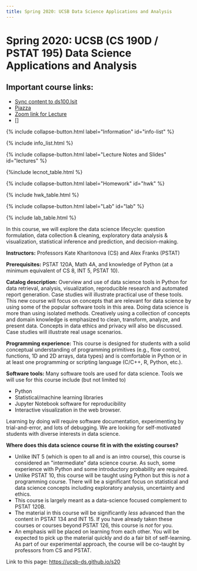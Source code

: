 ```yaml
---
title: Spring 2020: UCSB Data Science Applications and Analysis
---
```


# Spring 2020: UCSB (CS 190D / PSTAT 195) Data Science Applications and Analysis

## Important course links:

- [Sync content to ds100.lsit](https://bit.ly/39xJf79)
- [Piazza](https://piazza.com/class/k7l3jegotl95vg)
- [Zoom link for Lecture](https://ucsb.zoom.us/j/491434623?pwd=YlVmZXJpTlhkcDNWcmlwb1EvbjFpQT09)
- []



{% include collapse-button.html label="Information" id="info-list" %}
<div class="collapse" id="info-list">
 <div class="card card-body">
  {% include info_list.html %}
 </div>
</div>


{% include collapse-button.html label="Lecture Notes and Slides" id="lectures" %}
<div class="collapse" id="lectures">
 <div class="card card-body" markdown="1">
   {%include lecnot_table.html %}
 </div>
</div>


{% include collapse-button.html label="Homework" id="hwk" %}
<div class="collapse" id="hwk">
 <div class="card card-body">
  {% include hwk_table.html %}
 </div>
</div>

{% include collapse-button.html label="Lab" id="lab" %}
<div class="collapse" id="lab">
 <div class="card card-body">
  {% include lab_table.html %}
 </div>
</div>

In this course, we will explore the data science lifecycle: question formulation, data collection & cleaning, exploratory data analysis & visualization, statistical inference and prediction, and decision-making.


**Instructors:** Professors Kate Kharitonova (CS) and Alex Franks (PSTAT)

**Prerequisites:** PSTAT 120A, Math 4A, and knowledge of Python (at a minimum equivalent of CS 8, INT 5, PSTAT 10).

**Catalog description:** Overview and use of data science tools in Python for data retrieval, analysis, visualization, reproducible research and automated report generation. Case studies will illustrate practical use of these tools.  This new course will focus on concepts that are relevant for data science by using some of the popular software tools in this area. Doing data science is more than using isolated methods. Creatively using a collection of concepts and domain knowledge is emphasized to clean, transform, analyze, and present data. Concepts in data ethics and privacy will also be discussed. Case studies will illustrate real usage scenarios.

**Programming experience:** This course is designed for students with a solid conceptual understanding of programming primitives (e.g., flow control, functions, 1D and 2D arrays, data types) and is comfortable in Python or in at least one programming or scripting language (C/C++, R, Python, etc.).

**Software tools:** Many software tools are used for data science. Tools we will use for this course include (but not limited to)
- Python
- Statistical/machine learning libraries
- Jupyter Notebook software for reproducibility
- Interactive visualization in the web browser.

Learning by doing will require software documentation, experimenting by trial-and-error, and lots of debugging. 
We are looking for self-motivated students with diverse interests in data science.

**Where does this data science course fit in with the existing courses?**

- Unlike INT 5 (which is open to all and is an intro course), this course is considered an "intermediate" data science course. As such, some experience with Python and some introductory probability are required.
- Unlike PSTAT 10, this course will be taught using Python but this is *not* a programming course.  There will be a significant focus on statistical and data science concepts including exploratory analysis, uncertainty and ethics.
- This course is largely meant as a data-science focused complement to PSTAT 120B.  
- The material in this course will be significantly *less* advanced than the content in PSTAT 134 and INT 15.  If you have already taken these courses or courses beyond PSTAT 126, this course is _not_ for you.
- An emphasis will be placed on learning from each other. You will be expected to pick up the material quickly and do a fair bit of self-learning.  As part of our experimental approach, the course will be co-taught by professors from CS and PSTAT.  


Link to this page: <https://ucsb-ds.github.io/s20>
